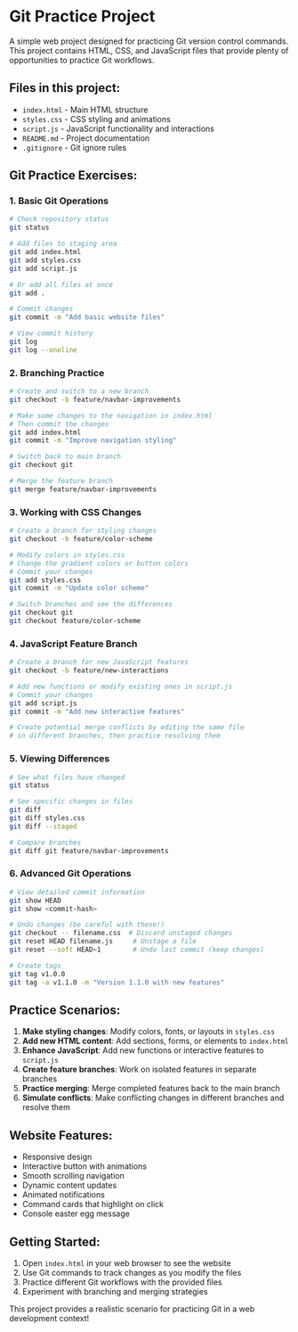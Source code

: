 # Git Practice Project

A simple web project designed for practicing Git version control commands. This project contains HTML, CSS, and JavaScript files that provide plenty of opportunities to practice Git workflows.

## Files in this project:

- `index.html` - Main HTML structure
- `styles.css` - CSS styling and animations
- `script.js` - JavaScript functionality and interactions
- `README.md` - Project documentation
- `.gitignore` - Git ignore rules

## Git Practice Exercises:

### 1. Basic Git Operations
```bash
# Check repository status
git status

# Add files to staging area
git add index.html
git add styles.css
git add script.js

# Or add all files at once
git add .

# Commit changes
git commit -m "Add basic website files"

# View commit history
git log
git log --oneline
```

### 2. Branching Practice
```bash
# Create and switch to a new branch
git checkout -b feature/navbar-improvements

# Make some changes to the navigation in index.html
# Then commit the changes
git add index.html
git commit -m "Improve navigation styling"

# Switch back to main branch
git checkout git

# Merge the feature branch
git merge feature/navbar-improvements
```

### 3. Working with CSS Changes
```bash
# Create a branch for styling changes
git checkout -b feature/color-scheme

# Modify colors in styles.css
# Change the gradient colors or button colors
# Commit your changes
git add styles.css
git commit -m "Update color scheme"

# Switch branches and see the differences
git checkout git
git checkout feature/color-scheme
```

### 4. JavaScript Feature Branch
```bash
# Create a branch for new JavaScript features
git checkout -b feature/new-interactions

# Add new functions or modify existing ones in script.js
# Commit your changes
git add script.js
git commit -m "Add new interactive features"

# Create potential merge conflicts by editing the same file
# in different branches, then practice resolving them
```

### 5. Viewing Differences
```bash
# See what files have changed
git status

# See specific changes in files
git diff
git diff styles.css
git diff --staged

# Compare branches
git diff git feature/navbar-improvements
```

### 6. Advanced Git Operations
```bash
# View detailed commit information
git show HEAD
git show <commit-hash>

# Undo changes (be careful with these!)
git checkout -- filename.css  # Discard unstaged changes
git reset HEAD filename.js     # Unstage a file
git reset --soft HEAD~1        # Undo last commit (keep changes)

# Create tags
git tag v1.0.0
git tag -a v1.1.0 -m "Version 1.1.0 with new features"
```

## Practice Scenarios:

1. **Make styling changes**: Modify colors, fonts, or layouts in `styles.css`
2. **Add new HTML content**: Add sections, forms, or elements to `index.html`
3. **Enhance JavaScript**: Add new functions or interactive features to `script.js`
4. **Create feature branches**: Work on isolated features in separate branches
5. **Practice merging**: Merge completed features back to the main branch
6. **Simulate conflicts**: Make conflicting changes in different branches and resolve them

## Website Features:

- Responsive design
- Interactive button with animations
- Smooth scrolling navigation
- Dynamic content updates
- Animated notifications
- Command cards that highlight on click
- Console easter egg message

## Getting Started:

1. Open `index.html` in your web browser to see the website
2. Use Git commands to track changes as you modify the files
3. Practice different Git workflows with the provided files
4. Experiment with branching and merging strategies

This project provides a realistic scenario for practicing Git in a web development context!
